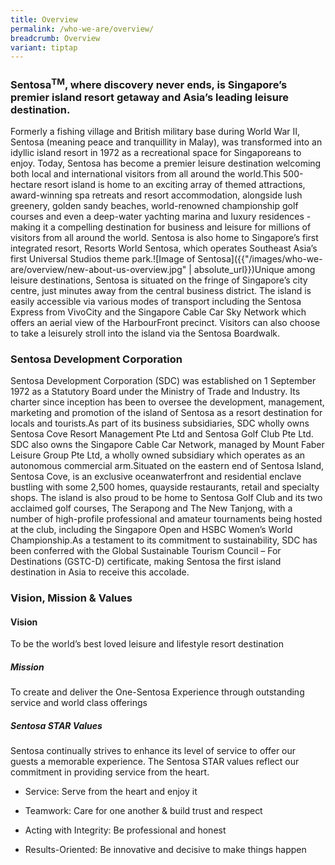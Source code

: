 ```yaml
---
title: Overview
permalink: /who-we-are/overview/
breadcrumb: Overview
variant: tiptap
---
```

<h3><strong>Sentosa<sup>TM</sup>, where discovery never ends, is Singapore’s premier island resort getaway and Asia’s leading leisure destination.</strong></h3>
<p>Formerly a fishing village and British military base during World War
II, Sentosa (meaning peace and tranquillity in Malay), was transformed
into an idyllic island resort in 1972 as a recreational space for Singaporeans
to enjoy. Today, Sentosa has become a premier leisure destination welcoming
both local and international visitors from all around the world.This 500-hectare
resort island is home to an exciting array of themed attractions, award-winning
spa retreats and resort accommodation, alongside lush greenery, golden
sandy beaches, world-renowned championship golf courses and even a deep-water
yachting marina and luxury residences - making it a compelling destination
for business and leisure for millions of visitors from all around the world.
Sentosa is also home to Singapore’s first integrated resort, Resorts World
Sentosa, which operates Southeast Asia’s first Universal Studios theme
park.![Image of Sentosa]({{"/images/who-we-are/overview/new-about-us-overview.jpg"
| absolute_url}})Unique among leisure destinations, Sentosa is situated
on the fringe of Singapore’s city centre, just minutes away from the central
business district. The island is easily accessible via various modes of
transport including the Sentosa Express from VivoCity and the Singapore
Cable Car Sky Network which offers an aerial view of the HarbourFront precinct.
Visitors can also choose to take a leisurely stroll into the island via
the Sentosa Boardwalk.</p>
<h3><strong>Sentosa Development Corporation</strong></h3>
<p>Sentosa Development Corporation (SDC) was established on 1 September 1972
as a Statutory Board under the Ministry of Trade and Industry. Its charter
since inception has been to oversee the development, management, marketing
and promotion of the island of Sentosa as a resort destination for locals
and tourists.As part of its business subsidiaries, SDC wholly owns Sentosa
Cove Resort Management Pte Ltd and Sentosa Golf Club Pte Ltd. SDC also
owns the Singapore Cable Car Network, managed by Mount Faber Leisure Group
Pte Ltd, a wholly owned subsidiary which operates as an autonomous commercial
arm.Situated on the eastern end of Sentosa Island, Sentosa Cove, is an
exclusive oceanwaterfront and residential enclave bustling with some 2,500
homes, quayside restaurants, retail and specialty shops. The island is
also proud to be home to Sentosa Golf Club and its two acclaimed golf courses,
The Serapong and The New Tanjong, with a number of high-profile professional
and amateur tournaments being hosted at the club, including the Singapore
Open and HSBC Women’s World Championship.As a testament to its commitment
to sustainability, SDC has been conferred with the Global Sustainable Tourism
Council – For Destinations (GSTC-D) certificate, making Sentosa the first
island destination in Asia to receive this accolade.</p>
<h3><strong>Vision, Mission &amp; Values</strong></h3>
<h4><strong>Vision</strong></h4>
<p>To be the world’s best loved leisure and lifestyle resort destination</p>
<h5><strong>Mission</strong></h5>
<p>To create and deliver the One-Sentosa Experience through outstanding service
and world class offerings</p>
<h5><strong>Sentosa STAR Values</strong></h5>
<p>Sentosa continually strives to enhance its level of service to offer our
guests a memorable experience. The Sentosa STAR values reflect our commitment
in providing service from the heart.</p>
<ul data-tight="true" class="tight">
<li>
<p>Service: Serve from the heart and enjoy it</p>
</li>
<li>
<p>Teamwork: Care for one another &amp; build trust and respect</p>
</li>
<li>
<p>Acting with Integrity: Be professional and honest</p>
</li>
<li>
<p>Results-Oriented: Be innovative and decisive to make things happen</p>
</li>
</ul>
<p></p>